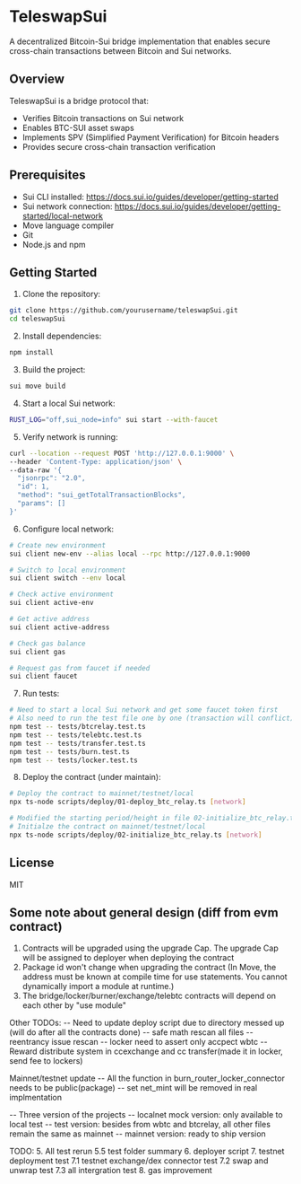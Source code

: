 # TeleswapSui

A decentralized Bitcoin-Sui bridge implementation that enables secure cross-chain transactions between Bitcoin and Sui networks.

## Overview

TeleswapSui is a bridge protocol that:
- Verifies Bitcoin transactions on Sui network
- Enables BTC-SUI asset swaps
- Implements SPV (Simplified Payment Verification) for Bitcoin headers
- Provides secure cross-chain transaction verification

## Prerequisites

- Sui CLI installed: https://docs.sui.io/guides/developer/getting-started
- Sui network connection: https://docs.sui.io/guides/developer/getting-started/local-network
- Move language compiler
- Git
- Node.js and npm

## Getting Started

1. Clone the repository:
```bash
git clone https://github.com/yourusername/teleswapSui.git
cd teleswapSui
```

2. Install dependencies:
```bash
npm install
```

3. Build the project:
```bash
sui move build
```

4. Start a local Sui network:
```bash
RUST_LOG="off,sui_node=info" sui start --with-faucet
```

5. Verify network is running:
```bash
curl --location --request POST 'http://127.0.0.1:9000' \
--header 'Content-Type: application/json' \
--data-raw '{
  "jsonrpc": "2.0",
  "id": 1,
  "method": "sui_getTotalTransactionBlocks",
  "params": []
}'
```

6. Configure local network:
```bash
# Create new environment
sui client new-env --alias local --rpc http://127.0.0.1:9000

# Switch to local environment
sui client switch --env local

# Check active environment
sui client active-env

# Get active address
sui client active-address

# Check gas balance
sui client gas

# Request gas from faucet if needed
sui client faucet
```

7. Run tests:
```bash
# Need to start a local Sui network and get some faucet token first
# Also need to run the test file one by one (transaction will conflict)
npm test -- tests/btcrelay.test.ts
npm test -- tests/telebtc.test.ts
npm test -- tests/transfer.test.ts
npm test -- tests/burn.test.ts
npm test -- tests/locker.test.ts
```

8. Deploy the contract (under maintain):
```bash
# Deploy the contract to mainnet/testnet/local 
npx ts-node scripts/deploy/01-deploy_btc_relay.ts [network]

# Modified the starting period/height in file 02-initialize_btc_relay.ts
# Initialze the contract on mainnet/testnet/local 
npx ts-node scripts/deploy/02-initialize_btc_relay.ts [network]
```

## License
MIT


## Some note about general design (diff from evm contract)
1. Contracts will be upgraded using the upgrade Cap. The upgrade Cap will be assigned to deployer when deploying the contract
2. Package id won't change when upgrading the contract (In Move, the address must be known at compile time for use statements. You cannot dynamically import a module at runtime.)
3. The bridge/locker/burner/exchange/telebtc contracts will depend on each other by "use module"


Other TODOs:
-- Need to update deploy script due to directory messed up (will do after all the contracts done)
-- safe math rescan all files
-- reentrancy issue rescan
-- locker need to assert only accpect wbtc
-- Reward distribute system in ccexchange and cc transfer(made it in locker, send fee to lockers)

Mainnet/testnet update
-- All the function in burn_router_locker_connector needs to be public(package)
-- set net_mint will be removed in real implmentation


-- Three version of the projects
    -- localnet mock version: only available to local test
    -- test version: besides from wbtc and btcrelay, all other files remain the same as mainnet
    -- mainnet version: ready to ship version

TODO:
5. All test rerun
5.5 test folder summary
6. deployer script
7. testnet deployment test
7.1 testnet exchange/dex connector test
7.2 swap and unwrap test
7.3 all intergration test
8. gas improvement



